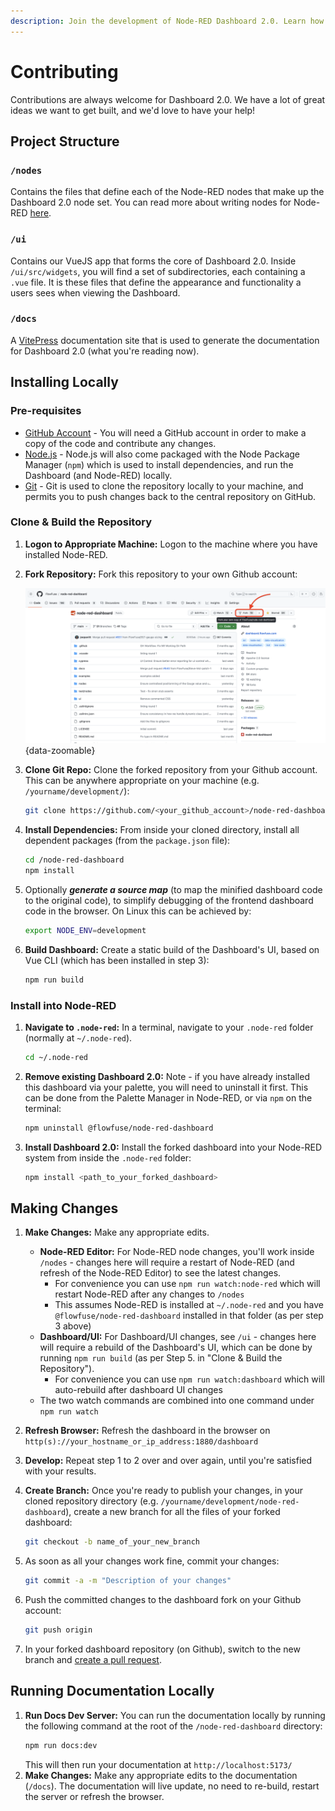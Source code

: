 ```yaml
---
description: Join the development of Node-RED Dashboard 2.0. Learn how you can contribute to making it better for everyone.
---
```


# Contributing

Contributions are always welcome for Dashboard 2.0. We have a lot of great ideas we want to get built, and we'd love to have your help!

## Project Structure

### `/nodes` 

Contains the files that define each of the Node-RED nodes that make up the Dashboard 2.0 node set. You can read more about writing nodes for Node-RED [here](https://nodered.org/docs/creating-nodes/first-node).

### `/ui`

Contains our VueJS app that forms the core of Dashboard 2.0. Inside `/ui/src/widgets`, you will find a set of subdirectories, each containing a `.vue` file. It is these files that define the appearance and functionality a users sees when viewing the Dashboard. 

### `/docs`

A [VitePress](https://vitepress.dev/) documentation site that is used to generate the documentation for Dashboard 2.0 (what you're reading now).

## Installing Locally

### Pre-requisites

- [GitHub Account](https://github.com/) - You will need a GitHub account in order to make a copy of the code and contribute any changes.
- [Node.js](https://nodejs.org/en/download) - Node.js will also come packaged with the Node Package Manager (`npm`) which is used to install dependencies, and run the Dashboard (and Node-RED) locally.
- [Git](https://git-scm.com/downloads) - Git is used to clone the repository locally to your machine, and permits you to push changes back to the central repository on GitHub.

### Clone & Build the Repository

1. **Logon to Appropriate Machine:** Logon to the machine where you have installed Node-RED.

2. **Fork Repository:** Fork this repository to your own Github account:

   ![image](../assets/images/github-pr.png){data-zoomable}

3. **Clone Git Repo:** Clone the forked repository from your Github account. This can be anywhere appropriate on your machine (e.g. `/yourname/development/`):
   ```bash
   git clone https://github.com/<your_github_account>/node-red-dashboard.git
   ```

4. **Install Dependencies:** From inside your cloned directory, install all dependent packages (from the `package.json` file):
   ```bash
   cd /node-red-dashboard
   npm install
   ```

5. Optionally ***generate a source map*** (to map the minified dashboard code to the original code), to simplify debugging of the frontend dashboard code in the browser. On Linux this can be achieved by:
   ```bash
   export NODE_ENV=development
   ```

6. **Build Dashboard:** Create a static build of the Dashboard's UI, based on Vue CLI (which has been installed in step 3):
    ```bash
    npm run build
    ```

### Install into Node-RED

1. **Navigate to `.node-red`:** In a terminal, navigate to your `.node-red` folder (normally at `~/.node-red`).
   
   ```bash
   cd ~/.node-red
   ```


3. **Remove existing Dashboard 2.0:** Note - if you have already installed this dashboard via your palette, you will need to uninstall it first. This can be done from the Palette Manager in Node-RED, or via `npm` on the terminal:
   ```bash
   npm uninstall @flowfuse/node-red-dashboard
   ```

3. **Install Dashboard 2.0:** Install the forked dashboard into your Node-RED system from inside the `.node-red` folder:
   ```bash
   npm install <path_to_your_forked_dashboard>
   ```

## Making Changes

1. **Make Changes:** Make any appropriate edits.
   - **Node-RED Editor:** For Node-RED node changes, you'll work inside `/nodes` - changes here will require a restart of Node-RED (and refresh of the Node-RED Editor) to see the latest changes.
      - For convenience you can use `npm run watch:node-red` which will restart Node-RED after any changes to `/nodes`
      - This assumes Node-RED is installed at `~/.node-red` and you have `@flowfuse/node-red-dashboard` installed in that folder (as per step 3 above)
   - **Dashboard/UI:** For Dashboard/UI changes, see `/ui` - changes here will require a rebuild of the Dashboard's UI, which can be done by running `npm run build` (as per Step 5. in "Clone & Build the Repository").
      - For convenience you can use `npm run watch:dashboard` which will auto-rebuild after dashboard UI changes 
   - The two watch commands are combined into one command under `npm run watch`

2. **Refresh Browser:** Refresh the dashboard in the browser on `http(s)://your_hostname_or_ip_address:1880/dashboard`
3. **Develop:** Repeat step 1 to 2 over and over again, until you're satisfied with your results.
4. **Create Branch:** Once you're ready to publish your changes, in your cloned repository directory (e.g. `/yourname/development/node-red-dashboard`), create a new branch for all the files of your forked dashboard:
   ```bash
   git checkout -b name_of_your_new_branch
   ```
5. As soon as all your changes work fine, commit your changes:
    ```bash
    git commit -a -m "Description of your changes"
    ```
6.  Push the committed changes to the dashboard fork on your Github account:
    ```bash
    git push origin
    ```
7.  In your forked dashboard repository (on Github), switch to the new branch and [create a pull request](https://docs.github.com/en/pull-requests/collaborating-with-pull-requests/proposing-changes-to-your-work-with-pull-requests/creating-a-pull-request).



## Running Documentation Locally

1. **Run Docs Dev Server:** You can run the documentation locally by running the following command at the root of the `/node-red-dashboard` directory:
   ```bash
   npm run docs:dev
   ```
   This will then run your documentation at `http://localhost:5173/`
2. **Make Changes:** Make any appropriate edits to the documentation (`/docs`). The documentation will live update, no need to re-build, restart the server or refresh the browser.
